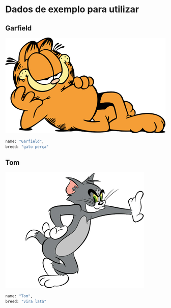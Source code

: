 
# Dados de exemplo para utilizar

## Garfield
![](./garfield.png)

```graphql
name: "Garfield",
breed: "gato perça"
```

## Tom
![](./Tom.png)

```graphql
name: "Tom",
breed: "vira lata"
```